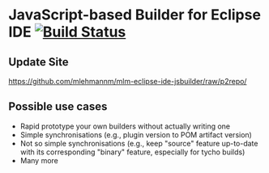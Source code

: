 JavaScript-based Builder for Eclipse IDE [![Build Status](https://secure.travis-ci.org/mlehmannm/mlm-eclipse-ide-jsbuilder.png?branch=master)](http://travis-ci.org/mlehmannm/mlm-eclipse-ide-jsbuilder)
========================================

Update Site
-----------

https://github.com/mlehmannm/mlm-eclipse-ide-jsbuilder/raw/p2repo/

Possible use cases
------------------

* Rapid prototype your own builders without actually writing one
* Simple synchronisations (e.g., plugin version to POM artifact version)
* Not so simple synchronisations (e.g., keep "source" feature up-to-date with its corresponding "binary" feature, especially for tycho builds)
* Many more

